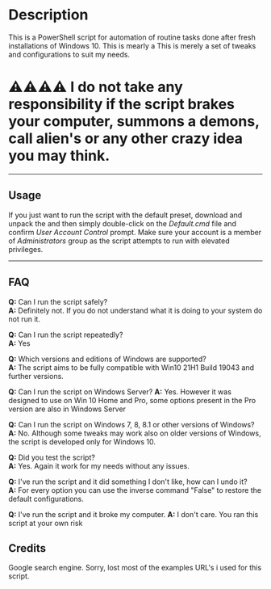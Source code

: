 # Description
This is a PowerShell script for automation of routine tasks done after fresh installations of Windows 10. This is mearly a This is merely a set of tweaks and configurations to suit my needs.

# ⚠⚠⚠⚠ I do not take any responsibility if the script brakes your computer, summons a demons, call alien's or any other crazy idea you may think.

-------

## Usage
If you just want to run the script with the default preset, download and unpack the  and then simply double-click on the *Default.cmd* file and confirm *User Account Control* prompt. Make sure your account is a member of *Administrators* group as the script attempts to run with elevated privileges.

-------

## FAQ

**Q:** Can I run the script safely?  
**A:** Definitely not. If you do not understand what it is doing to your system do not run it. 

**Q:** Can I run the script repeatedly?  
**A:** Yes

**Q:** Which versions and editions of Windows are supported?  
**A:** The script aims to be fully compatible with Win10 21H1 Build 19043 and further versions. 

**Q:** Can I run the script on Windows Server?
**A:** Yes. However it was designed to use on Win 10 Home and Pro, some options present in the Pro version are also in Windows Server

**Q:** Can I run the script on Windows 7, 8, 8.1 or other versions of Windows?  
**A:** No. Although some tweaks may work also on older versions of Windows, the script is developed only for Windows 10.

**Q:** Did you test the script?  
**A:** Yes. Again it work for my needs without any issues.

**Q:** I've run the script and it did something I don't like, how can I undo it?  
**A:** For every option you can use the inverse command "False" to restore the default configurations.

**Q:** I've run the script and it broke my computer.
**A:** I don't care. You ran this script at your own risk 

## Credits
Google search engine. Sorry, lost most of the examples URL's i used for this script. 
